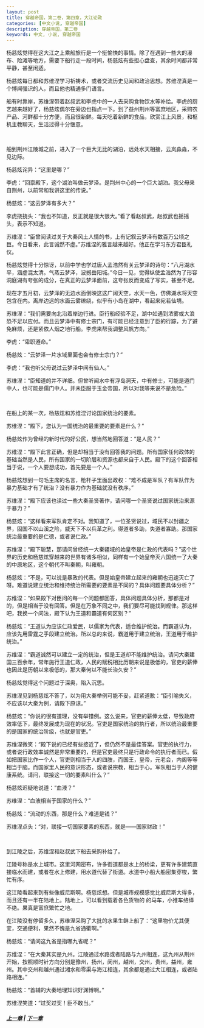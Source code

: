 ```yaml
---
layout: post
title: 穿越帝国，第二卷，第四章，大江论政
categories: [中文小说, 穿越帝国]
description: 穿越帝国，第二卷
keywords: 中文, 小说, 穿越帝国
---
```


杨慈炫觉得在这大江之上乘船旅行是一个挺愉快的事情。除了在遇到一些大的瀑布、险滩等地方，需要下船行走一段时间，杨慈炫有些担心盘查，其余时间都非常平静，甚至闲适。

杨慈炫每日都和苏维涅学习祈祷术，或者交流历史见闻和政治思想。苏维涅真是一个博闻强识的人，而且他也精通多门语言。

船有时靠岸，苏维涅带着赵叔武和李虎中的一人去采购食物饮水等补给。李虎的厨艺越来越好了，杨慈炫偶尔在旁边也指点一下。到了益州荆州等富庶地区，采购农产品、河鲜都十分方便，而且很新鲜。每天吃着新鲜的食品，欣赏江上风景，和枢机主教聊天，生活过得十分惬意。

<br>

船到荆州江陵城之前，进入了一个巨大无比的湖泊，远处水天相接，云岚淼淼，不见边际。

杨慈炫诧异：“这里是哪？”

李虎：“回禀殿下，这个湖泊叫做云梦泽。是荆州中心的一个巨大湖泊。我父母来自荆州，以前常和我讲这里的传说。”

杨慈炫：“这云梦泽有多大？”

李虎挠挠头：“我也不知道，反正就是很大很大。”看了看赵叔武，赵叔武也摇摇头，表示不知道。

苏维涅：“臣曾阅读过关于大秦风土人情的书，上有记叙云梦泽有数百万公顷之巨。今日看来，此言诚然不虚。”苏维涅的雅言越来越好。他正在学习东方君臣礼仪。

杨慈炫觉得十分惊讶，以前中学也学过唐人孟浩然有关云梦泽的诗句：“八月湖水平，涵虚混太清。气蒸云梦泽，波撼岳阳城。”今日一见，觉得纵使孟浩然为了形容洞庭湖有夸张的成分，在真正的云梦泽面前，这夸张反而变成了写实，甚至不足。

现在才五月初，云梦泽的无边水面倒映这这广阔天空，水天一色，仿佛湖水将天空包含在内。离岸边远的水面云雾缭绕，似乎有小岛在湖中，看起来宛若仙境。

苏维涅：“我们需要向北沿着岸边行进。臣行船经验不足，湖中如遇到浓雾或大浪恐不足以应付。而且云梦泽中有修士宗门，有可能已经注意到了臣的行踪，为了避免麻烦，还是紧依人烟之地行船。李虎来帮我调整风帆方向。”

李虎：“卑职遵命。”

杨慈炫：“云梦泽一片水域里面也会有修士宗门？”

李虎：“我也听父母说过云梦泽中间有仙人。”

苏维涅：“臣知道的并不详细。但曾听闻水中有浮岛洞天，中有修士，可能是道门中人，也可能是儒门中人。并未臣服于玉金帝国，所以对我等来说不是危险。”

<br>

在船上的某一次，杨慈炫和苏维涅讨论国家统治的要素。

苏维涅：“殿下，您认为一国统治的最重要的要素是什么？“

杨慈炫作为曾经的新时代的好公民，想当然地回答道：“是人民？”

苏维涅：“殿下此言正确，但是却相当于没有回答我的问题。所有国家任何政体的基础当然是人民，所有国家的一切阶层和资源也都来自于人民。殿下的这个回答相当于说，一个人要想成功，首先要是一个人。”

杨慈炫想到一句毛主席的名言，枪杆子里面出政权：“难不成是军队？有军队作为暴力基础才有了统治？没有暴力作为基础就没有秩序。”

苏维涅：“殿下应该也读过一些大秦圣贤著作，请问哪一个圣贤说过国家统治来源于暴力？”

杨慈炫：“这样看来军队肯定不对。我知道了，一位圣贤说过，域民不以封疆之界，固国不以山溪之险，威天下不以兵革之利。得道者多助，失道者寡助。那国家统治最重要的是仁德，或者说仁政。”

苏维涅：“殿下聪慧，那请问曾经统一大秦疆域的始皇帝是仁政的代表吗？”这个世界的历史和杨慈炫穿越来的世界有诸多相似，同样有一个始皇帝灭六国统一了大秦的中原地区，这个朝代不叫秦朝，叫雍朝。

杨慈炫：“不是，可以说是暴政的代表。但是始皇帝建立起来的雍朝也迅速灭亡了呀。难道说建立统治和维持统治所需要的要素是不同的？具体问题要具体分析？”

苏维涅：“如果殿下对臣问的每一个问题都回答，具体问题具体分析，那都是对的，但是相当于没有回答。但是在万象不同之中，我们要尽可能找到规律。那这样吧，我换一个问法，殿下认为王道和霸道有何区别？”

杨慈炫：“王道认为应该仁政爱民，以儒家为代表，适合维护统治。而霸道认为，应该先用雷霆之手段建立统治。所以总的来说，霸道用于建立统治，王道用于维护统治。”

苏维涅：“霸道诚然可以建立一定的统治，但是王道却不能维护统治。请问大秦建国三百余年，常年施行王道仁政，人民的赋税相比历朝来说是极低的，官吏的薪俸也因此是历朝以来极低的，那大秦何以不能长治久安？”

杨慈炫觉得这个问题过于深奥，陷入沉思。

苏维涅见到杨慈炫不答了，以为用大秦举例可能不妥，赶紧道歉：“臣引喻失义，不应该以大秦为例，请殿下原谅。”

杨慈炫：“你说的很有道理，没有举错例。这么说来，官吏的薪俸太低，导致政府效率低下，最终发展成为现在的状况。官吏是国家统治的执行者，所以统治最重要的是国家的统治阶级，也就是官吏。”

苏维涅微笑：“殿下说的已经有些接近了，但仍然不是最佳答案。官吏的执行力，或者说行政效率诚然是非常重要的，但是官吏最终只是行政命令的执行者而已。假如把国家比作一个人，官吏则相当于人的四肢，而国王，皇帝，元老会，内阁等等相当于脑。而国家里人民的意识形态，或者说宗教，相当于心。军队相当于人的健康系统。请问，联接这一切的要素叫什么？”

杨慈炫迟疑地说道：“血液？”

苏维涅：“血液相当于国家的什么？”

杨慈炫：“流动的东西，那是什么？难道是钱？”

苏维涅点头：“对，联接一切国家要素的东西，就是——国家财政！”

<br>

到江陵之后，苏维涅和赵叔武下船去采购补给了。

江陵号称是水上城市。这里河网密布，许多街道都是水上的桥梁，更有许多建筑直接临水而建，或者在水上修建，用水道代替了街道。水道中小船大船密集穿梭，繁忙有序。

这江陵看起来到有些像威尼斯啊。杨慈炫想。但是城市规模感觉比威尼斯大得多，而且还有一半在陆地上。陆地上，可以看到载着各色货物的
的马车，小推车络绎不绝。果真是富庶繁忙之地。

在江陵没有停留多久，苏维涅采购了大批的水果生鲜上船了：“这里物价尤其便宜，交通便利，果然不愧是九省通衢啊。”

杨慈炫：“请问这九省是指哪九省呢？”

苏维涅：“在大秦其实是九州。江陵通过水路或者陆路与九州相连，这九州从荆州开始，按照顺时针方向分别是豫州，扬州，闵州，越州，交州，贵州，益州，雍州。其中交州和越州通过湘水和零渠与海江相连，其余都是通过大江相连，或者陆路相连。”

杨慈炫：“首辅的大秦地理知识好渊博啊。”

苏维涅笑道：“过奖过奖！臣不敢当。”

##### [上一章](/2020/03/27/TimeTravellerEmpire-2-3/) | [下一章](/2020/03/28/TimeTravellerEmpire-2-5/)